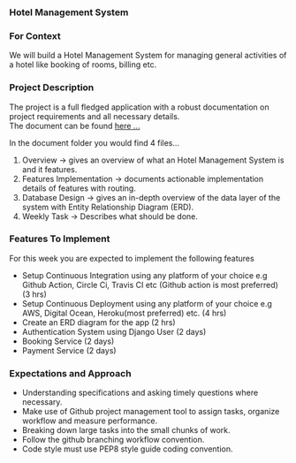 ### Hotel Management System

### For Context

We will build a Hotel Management System for managing general activities of a hotel like booking of rooms, billing etc.

### Project Description

The project is a full fledged application with a robust documentation on project requirements and all necessary details. <br/>
The document can be found  [here ...](https://drive.google.com/drive/folders/1ucYhc4dPnyZS1qmKqzDdfNNzDkCLqj0h?usp=sharing)

In the document folder you would find 4 files...

1. Overview → gives an overview of what an Hotel Management System is and it features.
2. Features Implementation → documents actionable implementation details of features with routing.
3. Database Design → gives an in-depth overview of the data layer of the system with Entity Relationship Diagram (ERD).
4. Weekly Task → Describes what should be done.

### Features To Implement

For this week you are expected to implement the following features

- Setup Continuous Integration using any platform of your choice e.g Github Action, Circle Ci, Travis CI etc (Github action is most preferred) (3 hrs)
- Setup Continuous Deployment using any platform of your choice e.g AWS, Digital Ocean, Heroku(most preferred) etc. (4 hrs)
- Create an ERD diagram for the app (2 hrs)
- Authentication System using Django User (2 days)
- Booking Service (2 days)
- Payment Service (2 days)

### Expectations and Approach

- Understanding specifications and asking timely questions where necessary.
- Make use of Github project management tool to assign tasks, organize workflow and measure performance.
- Breaking down large tasks into the small chunks of work.
- Follow the github branching workflow convention.
- Code style must use PEP8 style guide coding convention.
